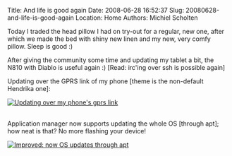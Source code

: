 Title: And life is good again
Date: 2008-06-28 16:52:37
Slug: 20080628-and-life-is-good-again
Location: Home
Authors: Michiel Scholten

<p>Today I traded the head pillow I had on try-out for a regular, new one, after which we made the bed with shiny new linen and my new, very comfy pillow. Sleep is good :)</p>

<p>After giving the community some time and updating my tablet a bit, the N810 with Diablo is useful again :) [Read: irc'ing over ssh is possible again]</p>

<p>Updating over the GPRS link of my phone [theme is the non-default Hendrika one]:</p>
<div class="content-image"><div><a href="http://aquariusoft.org/~mbscholt/images/content/n810_diablo_updated_gprs.png"><img title="Updating over my phone's gprs link" src="http://aquariusoft.org/~mbscholt/images/content/n810_diablo_updated_gprs_500px.png" alt="Updating over my phone's gprs link" /></a></div></div>
<br style="clear: both;" />

<p>Application manager now supports updating the whole OS [through apt]; how neat is that? No more flashing your device!</p>
<div class="content-image"><div><a href="http://aquariusoft.org/~mbscholt/images/content/n810_diablo_improved.png"><img title="Improved: now OS updates through apt" src="http://aquariusoft.org/~mbscholt/images/content/n810_diablo_improved_500px.png" alt="Improved: now OS updates through apt" /></a></div></div>
<br style="clear: both;" />
